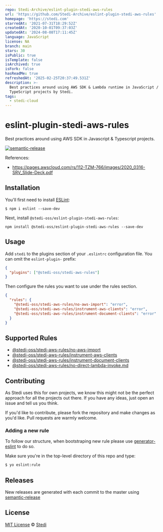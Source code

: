 ```yaml
---
repo: Stedi-Archive/eslint-plugin-stedi-aws-rules
url: 'https://github.com/Stedi-Archive/eslint-plugin-stedi-aws-rules'
homepage: 'https://stedi.com'
starredAt: '2021-07-31T18:29:52Z'
createdAt: '2020-10-01T09:37:03Z'
updatedAt: '2024-08-08T17:11:45Z'
language: JavaScript
license: NA
branch: main
stars: 30
isPublic: true
isTemplate: false
isArchived: true
isFork: false
hasReadMe: true
refreshedAt: '2025-02-25T20:37:49.531Z'
description: >-
  Best practices around using AWS SDK & Lambda runtime in JavaScript /
  TypeScript projects by Stedi.
tags:
  - stedi-cloud
---
```


# eslint-plugin-stedi-aws-rules

Best practices around using AWS SDK in Javascript & Typescript projects.

[![semantic-release](https://img.shields.io/badge/%20%20%F0%9F%93%A6%F0%9F%9A%80-semantic--release-e10079.svg)](https://github.com/semantic-release/semantic-release)

References:

- https://pages.awscloud.com/rs/112-TZM-766/images/2020_0316-SRV_Slide-Deck.pdf

## Installation

You'll first need to install [ESLint](http://eslint.org):

```
$ npm i eslint --save-dev
```

Next, install `@stedi-oss/eslint-plugin-stedi-aws-rules`:

```
npm install @stedi-oss/eslint-plugin-stedi-aws-rules --save-dev
```

## Usage

Add `stedi` to the plugins section of your `.eslintrc` configuration file. You can omit the `eslint-plugin-` prefix:

```json
{
  "plugins": ["@stedi-oss/stedi-aws-rules"]
}
```

Then configure the rules you want to use under the rules section.

```json
{
  "rules": {
    "@stedi-oss/stedi-aws-rules/no-aws-import": "error",
    "@stedi-oss/stedi-aws-rules/instrument-aws-clients": "error",
    "@stedi-oss/stedi-aws-rules/instrument-document-clients": "error"
  }
}
```

## Supported Rules

- [@stedi-oss/stedi-aws-rules/no-aws-import](docs/rules/no-aws-import.md)
- [@stedi-oss/stedi-aws-rules/instrument-aws-clients](docs/rules/instrument-aws-clients.md)
- [@stedi-oss/stedi-aws-rules/instrument-document-clients](docs/rules/instrument-document-clients.md)
- [@stedi-oss/stedi-aws-rules/no-direct-lambda-invoke.md](docs/rules/no-direct-lambda-invoke.md)

## Contributing

As Stedi uses this for own projects, we know this might not be the perfect approach for all the projects out there. If you have any ideas, just open an issue and tell us you think.

If you'd like to contribute, please fork the repository and make changes as you'd like. Pull requests are warmly welcome.

### Adding a new rule

To follow our structure, when bootstraping new rule please use [generator-eslint](https://github.com/eslint/generator-eslint) to do so.

Make sure you're in the top-level directory of this repo and type:

```sh
$ yo eslint:rule
```

## Releases

New releases are generated with each commit to the master using [semantic-release](https://github.com/semantic-release/semantic-release)

## License

[MIT License](https://opensource.org/licenses/MIT) © [Stedi](https://stedi.com)
